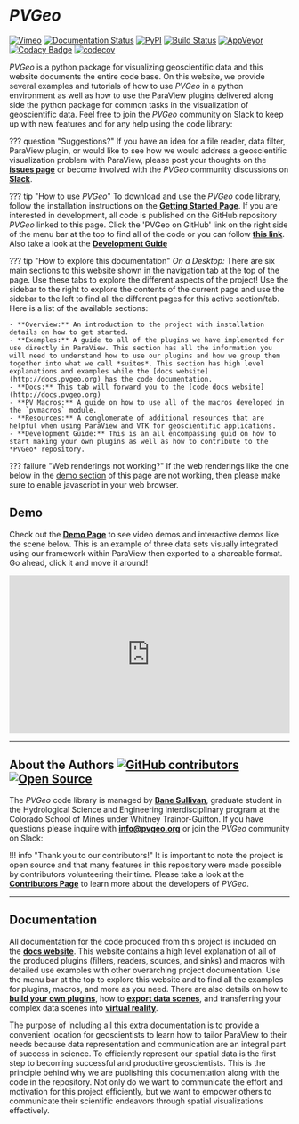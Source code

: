 # *PVGeo*

[![Vimeo](https://img.shields.io/badge/demos-grey.svg?logo=vimeo)](https://vimeo.com/user82050125)
[![Documentation Status](https://readthedocs.org/projects/pvgeo/badge/?version=latest)](http://docs.pvgeo.org/en/latest/?badge=latest)
[![PyPI](https://img.shields.io/pypi/v/PVGeo.svg?logo=python)](https://pypi.org/project/PVGeo/)
[![Build Status](https://img.shields.io/travis/OpenGeoVis/PVGeo/master.svg?label=build&logo=travis)](https://travis-ci.org/OpenGeoVis/PVGeo)
[![AppVeyor](https://ci.appveyor.com/api/projects/status/it085qovtnb0mcgr/branch/master?svg=true)](https://ci.appveyor.com/project/banesullivan/pvgeo/branch/master)
[![Codacy Badge](https://api.codacy.com/project/badge/Grade/4b9e8d0ef37a4f70a2d02c0d53ed096f)](https://www.codacy.com/app/banesullivan/PVGeo?utm_source=github.com&amp;utm_medium=referral&amp;utm_content=OpenGeoVis/PVGeo&amp;utm_campaign=Badge_Grade)
[![codecov](https://codecov.io/gh/OpenGeoVis/PVGeo/branch/master/graph/badge.svg)](https://codecov.io/gh/OpenGeoVis/PVGeo/branch/master)


*PVGeo* is a python package for visualizing geoscientific data and this website documents the entire code base. On this website, we provide several examples and tutorials of how to use *PVGeo* in a python environment as well as how to use the ParaView plugins delivered along side the python package for common tasks in the visualization of geoscientific data. Feel free to join the *PVGeo* community on Slack to keep up with new features and for any help using the code library:

<script async defer src="http://slack.pvgeo.org/slackin.js?large"></script>


??? question "Suggestions?"
    If you have an idea for a file reader, data filter, ParaView plugin, or would like to see how we would address a geoscientific visualization problem with ParaView, please post your thoughts on the [**issues page**](https://github.com/OpenGeoVis/PVGeo/issues) or become involved with the *PVGeo* community discussions on [**Slack**](http://slack.pvgeo.org/).

??? tip "How to use *PVGeo*"
    To download and use the *PVGeo* code library, follow the installation instructions on the [**Getting Started Page**](overview/getting-started#install-pvgeo). If you are interested in development, all code is published on the GitHub repository *PVGeo* linked to this page. Click the 'PVGeo on GitHub' link on the right side of the menu bar at the top to find all of the code or you can follow [**this link**](https://github.com/OpenGeoVis/PVGeo). Also take a look at the [**Development Guide**](dev-guide/contributing/)

??? tip "How to explore this documentation"
    *On a Desktop:* There are six main sections to this website shown in the navigation tab at the top of the page. Use these tabs to explore the different aspects of the project! Use the sidebar to the right to explore the contents of the current page and use the sidebar to the left to find all the different pages for this active section/tab. Here is a list of the available sections:

    - **Overview:** An introduction to the project with installation details on how to get started.
    - **Examples:** A guide to all of the plugins we have implemented for use directly in ParaView. This section has all the information you will need to understand how to use our plugins and how we group them together into what we call *suites*. This section has high level explanations and examples while the [docs website](http://docs.pvgeo.org) has the code documentation.
    - **Docs:** This tab will forward you to the [code docs website](http://docs.pvgeo.org)
    - **PV Macros:** A guide on how to use all of the macros developed in the `pvmacros` module.
    - **Resources:** A conglomerate of additional resources that are helpful when using ParaView and VTK for geoscientific applications.
    - **Development Guide:** This is an all encompassing guid on how to start making your own plugins as well as how to contribute to the *PVGeo* repository.


??? failure "Web renderings not working?"
    If the web renderings like the one below in the [demo section](#demo) of this page are not working, then please make sure to enable javascript in your web browser.


## Demo
Check out the [**Demo Page**](http://demo.pvgeo.org) to see video demos and interactive demos like the scene below. This is an example of three data sets visually integrated using our framework within ParaView then exported to a shareable format. Go ahead, click it and move it around!

<div style="position: relative; padding-bottom: 56.25%; height: 0; overflow: hidden; max-width: 100%; height: auto;">
        <iframe src="http://viewer.pvgeo.org/?fileURL=https://dl.dropbox.com/s/ypdmmwb3qmax3r6/homepage.vtkjs?dl=0" frameborder="0" allowfullscreen style="position: absolute; top: 0; left: 0; width: 100%; height: 100%;"></iframe>
</div>


-------

## About the Authors [![GitHub contributors](https://img.shields.io/github/contributors/OpenGeoVis/PVGeo.svg)](https://GitHub.com/OpenGeoVis/PVGeo/graphs/contributors/) [![Open Source](https://img.shields.io/badge/open--source-yes-brightgreen.svg)](https://opensource.com/resources/what-open-source)

The *PVGeo* code library is managed by [**Bane Sullivan**](http://banesullivan.com), graduate student in the Hydrological Science and Engineering interdisciplinary program at the Colorado School of Mines under Whitney Trainor-Guitton. If you have questions please inquire with [**info@pvgeo.org**](mailto:info@pvgeo.org) or join the *PVGeo* community on Slack: <script async defer src="http://slack.pvgeo.org/slackin.js"></script>


!!! info "Thank you to our contributors!"
    It is important to note the project is open source and that many features in this repository were made possible by contributors volunteering their time. Please take a look at the [**Contributors Page**](https://github.com/OpenGeoVis/PVGeo/graphs/contributors) to learn more about the developers of *PVGeo*.

------

## Documentation

All documentation for the code produced from this project is included on the [**docs website**](http://docs.pvgeo.org). This website contains a high level explanation of all of the produced plugins (filters, readers, sources, and sinks) and macros with detailed use examples with other overarching project documentation. Use the menu bar at the top to explore this website and to find all the examples for plugins, macros, and more as you need. There are also details on how to [**build your own plugins**](./dev-guide/build-your-own-plugins.md), how to [**export data scenes**](./pvmacros/export/exportvtkjs.md), and transferring your complex data scenes into [**virtual reality**](./virtual-reality/entering-virtual-reality.md).

The purpose of including all this extra documentation is to provide a convenient location for geoscientists to learn how to tailor ParaView to their needs because data representation and communication are an integral part of success in science. To efficiently represent our spatial data is the first step to becoming successful and productive geoscientists. This is the principle behind why we are publishing this documentation along with the code in the repository. Not only do we want to communicate the effort and motivation for this project efficiently, but we want to empower others to communicate their scientific endeavors through spatial visualizations effectively.

<!--
### Plugin Documentation
There is a page dedicated to every plugin and on these pages, you will find implementation details, parameters, code quirks, and general usage information. We are working to have an example for every reader and filter so that users can get a feel for what is going on and how they might apply these plugins to address their needs. Since almost all geoscientific data is proprietary, these tutorials will likely come late so that we can find good open data sets and models that users can find outside of this repo for free.

### Macro documentation
Each macro produced in `pvmacros` will have a distinct purpose, be it to export isometric screenshots of any data scene or create various types of slices through a data volume. The macros will have broad applications and be formatted to work with generally any data scene or data of specific formats so that they can be easily expanded upon to complete specific tasks. For the macros, we will try to immediately have sample data and a tutorial upon publishing with documentation of what we are doing and why.

-->
